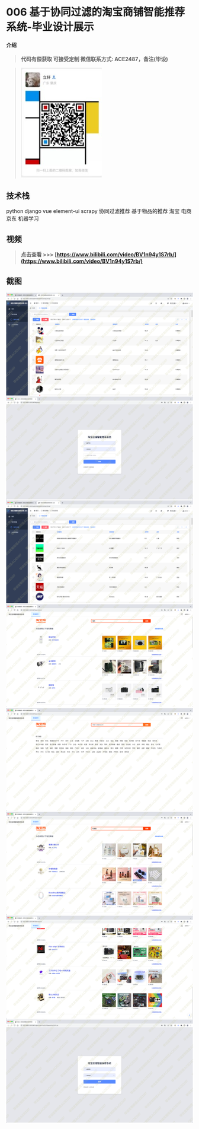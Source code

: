 # 006 基于协同过滤的淘宝商铺智能推荐系统-毕业设计展示

#### 介绍

> **代码有偿获取 可接受定制 微信联系方式: ACE2487，备注(毕设)**

> ![](./qrcode.jpg)

## 技术栈

python django vue element-ui scrapy 协同过滤推荐 基于物品的推荐 淘宝 电商 京东 机器学习

## 视频

> **点击查看 \>\>\> [https://www.bilibili.com/video/BV1n94y1S7rb/](https://www.bilibili.com/video/BV1n94y1S7rb/)**

## 截图

![](./01.png)
![](./02.png)
![](./03.png)
![](./04.png)
![](./05.png)
![](./06.png)
![](./07.png)
![](./08.png)